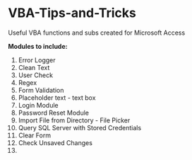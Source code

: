 # VBA-Tips-and-Tricks
Useful VBA functions and subs created for Microsoft Access

<b>Modules to include:</b>

<ol>
<li>Error Logger</li>
<li>Clean Text</li>
<li>User Check</li>
<li>Regex</li>
<li>Form Validation</li>
<li>Placeholder text - text box</li>
<li>Login Module</li>
<li>Password Reset Module</li>
<li>Import File from Directory - File Picker</li>
<li>Query SQL Server with Stored Credentials</li>
<li>Clear Form</li>
<li>Check Unsaved Changes</li>
<li></li>
</ol>
